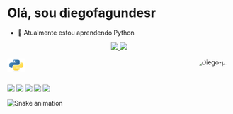 # Olá, sou diegofagundesr 

- 🌱 Atualmente estou aprendendo Python

<div align="center">
  <a href="https://github.com/diegofagundesr">
  <img width="48%" src="https://github-readme-stats.vercel.app/api?username=diegofagundesr&show_icons=true&theme=chartreuse-dark&include_all_commits=true&count_private=true"/>
  <img width="47.5%" src="https://github-readme-stats.vercel.app/api/top-langs/?username=diegofagundesr&layout=compact&langs_count=7&theme=chartreuse-dark"/>
</div>
  
  <div style="display: inline_block"><br>
  <img align="center" alt="Diego-Python" height="30" width="40" src="https://raw.githubusercontent.com/devicons/devicon/master/icons/python/python-original.svg">
  <img align="right" alt="Diego-pic" height="150" style="border-radius:50px;" src="https://i.imgur.com/HugUD1h.gif">
</div>
  
  ##
  
  <div> 
  <a href="https://twitter.com/plsultr4" target="_blank"><img src="https://img.shields.io/badge/Twitter-1DA1F2?style=for-the-badge&logo=twitter&logoColor=white" target="_blank"></a>
  <a href="https://www.instagram.com/d_fagundes94/" target="_blank"><img src="https://img.shields.io/badge/-Instagram-%23E4405F?style=for-the-badge&logo=instagram&logoColor=white" target="_blank"></a>
 	<a href="https://discordapp.com/users/308669089906163712" target="_blank"><img src="https://img.shields.io/badge/Discord-7289DA?style=for-the-badge&logo=discord&logoColor=white" target="_blank"></a> 
    <a href = "mailto:diegofagundes_r@hotmail.com"><img src="https://img.shields.io/badge/Microsoft_Outlook-0078D4?style=for-the-badge&logo=microsoft-outlook&logoColor=white" target="_blank"></a>
  <a href="https://www.linkedin.com/in/diego-fagundes-3ba951101/" target="_blank"><img src="https://img.shields.io/badge/-LinkedIn-%230077B5?style=for-the-badge&logo=linkedin&logoColor=white" target="_blank"></a> 
 
  ![Snake animation](https://github.com/diegofagundesr/diegofagundesr/blob/output/github-contribution-grid-snake.svg)
 
</div>
